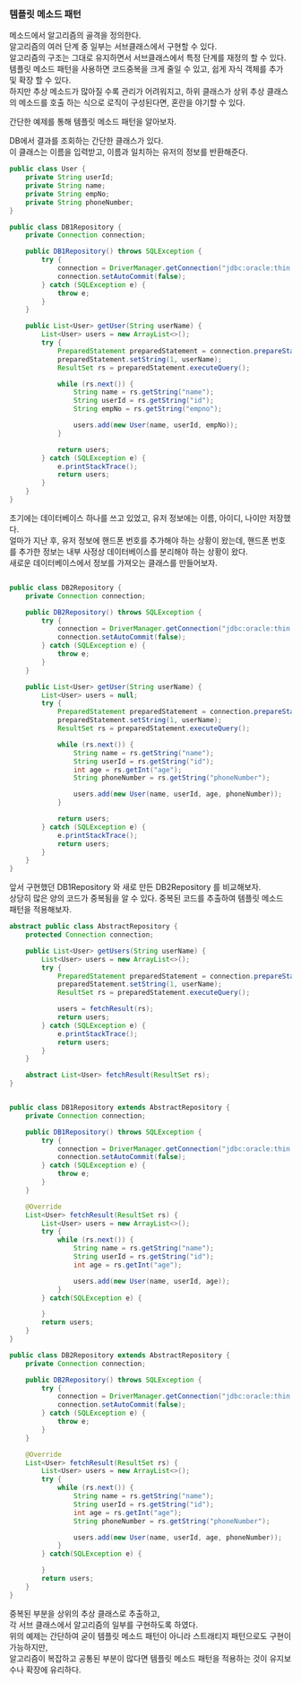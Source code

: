 ### 템플릿 메소드 패턴

메소드에서 알고리즘의 골격을 정의한다.  
알고리즘의 여러 단계 중 일부는 서브클래스에서 구현할 수 있다.  
알고리즘의 구조는 그대로 유지하면서 서브클래스에서 특정 단계를 재정의 할 수 있다.
템플릿 메소드 패턴을 사용하면 코드중복을 크게 줄일 수 있고, 쉽게 자식 객체를 추가 및 확장 할 수 있다.  
하지만 추상 메소드가 많아질 수록 관리가 어려워지고, 하위 클래스가 상위 추상 클래스의 메소드를 호출 하는 식으로 
로직이 구성된다면, 혼란을 야기할 수 있다.


간단한 예제를 통해 템플릿 메소드 패턴을 알아보자.

DB에서 결과를 조회하는 간단한 클래스가 있다.  
이 클래스는 이름을 입력받고, 이름과 일치하는 유저의 정보를 반환해준다.

```java
public class User {
    private String userId;
    private String name;
    private String empNo;
    private String phoneNumber;
}

public class DB1Repository {
    private Connection connection;

    public DB1Repository() throws SQLException {
        try {
            connection = DriverManager.getConnection("jdbc:oracle:thin:@localhost:1521:db1", "user", "user");
            connection.setAutoCommit(false);
        } catch (SQLException e) {
            throw e;
        }
    }

    public List<User> getUser(String userName) {
        List<User> users = new ArrayList<>();
        try {
            PreparedStatement preparedStatement = connection.prepareStatement("SELECT * FROM user WHERE name = ?");
            preparedStatement.setString(1, userName);
            ResultSet rs = preparedStatement.executeQuery();

            while (rs.next()) {
                String name = rs.getString("name");
                String userId = rs.getString("id");
                String empNo = rs.getString("empno");

                users.add(new User(name, userId, empNo));
            }

            return users;
        } catch (SQLException e) {
            e.printStackTrace();
            return users;
        }
    }
}
```
초기에는 데이터베이스 하나를 쓰고 있었고, 유저 정보에는 이름, 아이디, 나이만 저장했다.  
얼마가 지난 후, 유저 정보에 핸드폰 번호를 추가해야 하는 상황이 왔는데, 핸드폰 번호를 추가한 정보는 
내부 사정상 데이터베이스를 분리해야 하는 상황이 왔다.  
새로운 데이터베이스에서 정보를 가져오는 클래스를 만들어보자.

```java

public class DB2Repository {
    private Connection connection;

    public DB2Repository() throws SQLException {
        try {
            connection = DriverManager.getConnection("jdbc:oracle:thin:@localhost:1523:db2", "user", "user");
            connection.setAutoCommit(false);
        } catch (SQLException e) {
            throw e;
        }
    }

    public List<User> getUser(String userName) {
        List<User> users = null;
        try {
            PreparedStatement preparedStatement = connection.prepareStatement("SELECT * FROM user WHERE name = ?");
            preparedStatement.setString(1, userName);
            ResultSet rs = preparedStatement.executeQuery();

            while (rs.next()) {
                String name = rs.getString("name");
                String userId = rs.getString("id");
                int age = rs.getInt("age");
                String phoneNumber = rs.getString("phoneNumber");

                users.add(new User(name, userId, age, phoneNumber));
            }

            return users;
        } catch (SQLException e) {
            e.printStackTrace();
            return users;
        }
    }
}
```

앞서 구현했던 DB1Repository 와 새로 만든 DB2Repository 를 비교해보자.  
상당히 많은 양의 코드가 중복됨을 알 수 있다. 중복된 코드를 추출하여 템플릿 메소드 패턴을 적용해보자.

```java
abstract public class AbstractRepository {
    protected Connection connection;

    public List<User> getUsers(String userName) {
        List<User> users = new ArrayList<>();
        try {
            PreparedStatement preparedStatement = connection.prepareStatement("SELECT * FROM user WHERE name = ?");
            preparedStatement.setString(1, userName);
            ResultSet rs = preparedStatement.executeQuery();

            users = fetchResult(rs);
            return users;
        } catch (SQLException e) {
            e.printStackTrace();
            return users;
        }
    }

    abstract List<User> fetchResult(ResultSet rs);
}


public class DB1Repository extends AbstractRepository {
    private Connection connection;

    public DB1Repository() throws SQLException {
        try {
            connection = DriverManager.getConnection("jdbc:oracle:thin:@localhost:1521:db1", "user", "user");
            connection.setAutoCommit(false);
        } catch (SQLException e) {
            throw e;
        }
    }

    @Override
    List<User> fetchResult(ResultSet rs) {
        List<User> users = new ArrayList<>();
        try {
            while (rs.next()) {
                String name = rs.getString("name");
                String userId = rs.getString("id");
                int age = rs.getInt("age");

                users.add(new User(name, userId, age));
            }
        } catch(SQLException e) {

        }
        return users;
    }
}

public class DB2Repository extends AbstractRepository {
    private Connection connection;

    public DB2Repository() throws SQLException {
        try {
            connection = DriverManager.getConnection("jdbc:oracle:thin:@localhost:1523:db2", "user", "user");
            connection.setAutoCommit(false);
        } catch (SQLException e) {
            throw e;
        }
    }

    @Override
    List<User> fetchResult(ResultSet rs) {
        List<User> users = new ArrayList<>();
        try {
            while (rs.next()) {
                String name = rs.getString("name");
                String userId = rs.getString("id");
                int age = rs.getInt("age");
                String phoneNumber = rs.getString("phoneNumber");

                users.add(new User(name, userId, age, phoneNumber));
            }
        } catch(SQLException e) {

        }
        return users;
    }
}
```

중복된 부분을 상위의 추상 클래스로 추출하고,  
각 서브 클래스에서 알고리즘의 일부를 구현하도록 하였다.  
위의 예제는 간단하여 굳이 템플릿 메소드 패턴이 아니라 스트래티지 패턴으로도 구현이 가능하지만,  
알고리즘이 복잡하고 공통된 부분이 많다면 템플릿 메소드 패턴을 적용하는 것이 유지보수나 확장에 유리하다.